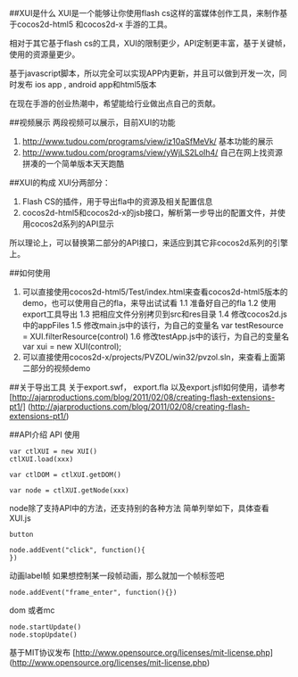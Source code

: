 ﻿##XUI是什么
XUI是一个能够让你使用flash cs这样的富媒体创作工具，来制作基于cocos2d-html5 和cocos2d-x 手游的工具。

相对于其它基于flash cs的工具，XUI的限制更少，API定制更丰富，基于关键帧，使用的资源量更少。

基于javascript脚本，所以完全可以实现APP内更新，并且可以做到开发一次，同时发布 ios app , android app和html5版本

在现在手游的创业热潮中，希望能给行业做出点自己的贡献。

##视频展示
两段视频可以展示，目前XUI的功能

1. http://www.tudou.com/programs/view/iz10aSfMeVk/
   基本功能的展示
2. http://www.tudou.com/programs/view/yWjLS2LoIh4/
   自己在网上找资源拼凑的一个简单版本天天跑酷

##XUI的构成
XUI分两部分：
1. Flash CS的插件，用于导出fla中的资源及相关配置信息
2. cocos2d-html5和cocos2d-x的jsb接口，解析第一步导出的配置文件，并使用cocos2d系列的API显示

所以理论上，可以替换第二部分的API接口，来适应到其它非cocos2d系列的引擎上。

##如何使用
1. 可以直接使用cocos2d-html5/Test/index.html来查看cocos2d-html5版本的demo，也可以使用自己的fla，来导出试试看
    1.1 准备好自己的fla
    1.2 使用export工具导出
    1.3 把相应文件分别拷贝到src和res目录
    1.4 修改cocos2d.js中的appFiles
    1.5 修改main.js中的该行，为自己的变量名 var testResource = XUI.filterResource(control)
    1.6 修改testApp.js中的该行，为自己的变量名 var xui = new XUI(control);
2. 可以直接使用cocos2d-x/projects/PVZOL/win32/pvzol.sln，来查看上面第二部分的视频demo

##关于导出工具
关于export.swf， export.fla 以及export.jsfl如何使用，请参考
[http://ajarproductions.com/blog/2011/02/08/creating-flash-extensions-pt1/]
(http://ajarproductions.com/blog/2011/02/08/creating-flash-extensions-pt1/)

##API介绍
API 使用

    var ctlXUI = new XUI()
    ctlXUI.load(xxx)
    
    var ctlDOM = ctlXUI.getDOM()
    
    var node = ctlXUI.getNode(xxx)

node除了支持API中的方法，还支持别的各种方法
简单列举如下，具体查看XUI.js

    button

    node.addEvent("click", function(){
    })

动画label帧
如果想控制某一段帧动画，那么就加一个帧标签吧

    node.addEvent("frame_enter", function(){})

dom 或者mc

    node.startUpdate()
    node.stopUpdate()

基于MIT协议发布
[http://www.opensource.org/licenses/mit-license.php]
(http://www.opensource.org/licenses/mit-license.php)
